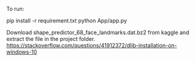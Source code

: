 To run:

pip install -r requirement.txt
python App/app.py


Download shape_predictor_68_face_landmarks.dat.bz2 from kaggle and extract the file in the project folder.
https://stackoverflow.com/questions/41912372/dlib-installation-on-windows-10